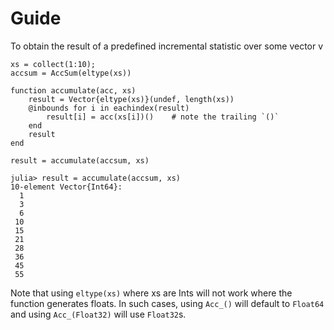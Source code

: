# Guide

To obtain the result of a predefined incremental statistic over some vector v
```
xs = collect(1:10);
accsum = AccSum(eltype(xs))

function accumulate(acc, xs)
    result = Vector{eltype(xs)}(undef, length(xs))
    @inbounds for i in eachindex(result)
        result[i] = acc(xs[i])()    # note the trailing `()`
    end
    result
end

result = accumulate(accsum, xs)

julia> result = accumulate(accsum, xs)
10-element Vector{Int64}:
  1
  3
  6
 10
 15
 21
 28
 36
 45
 55
 ```
 
Note that using `eltype(xs)` where xs are Ints will not work where the function generates floats.
In such cases, using `Acc_()` will default to `Float64` and using `Acc_(Float32)` will use `Float32`s.
